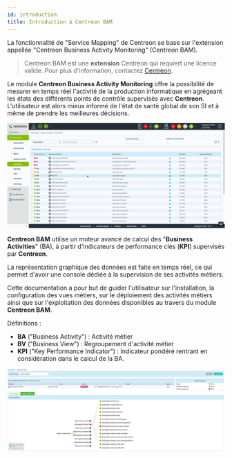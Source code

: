 ```yaml
---
id: introduction
title: Introduction à Centreon BAM
---
```


La fonctionnalité de "Service Mapping" de Centreon se base sur
l'extension appellée "Centreon Business Activity Monitoring" (Centreon
BAM).

> Centreon BAM est une **extension** Centreon qui requiert une licence
> valide. Pour plus d'information, contactez
> [Centreon](mailto:sales@centreon.com).

Le module **Centreon Business Activity Monitoring** offre la possibilité
de mesurer en temps réel l'activité de la production informatique en
agrégeant les états des différents points de contrôle supervisés avec
**Centreon**. L'utilisateur est alors mieux informé de l'état de santé
global de son SI et à même de prendre les meilleures décisions.

![image](../assets/service-mapping/first_page.gif)

**Centreon BAM** utilise un moteur avancé de calcul des "**Business
Activities**" (BA), à partir d'indicateurs de performance clés (**KPI**)
supervisés par **Centreon**.

La représentation graphique des données est faite en temps réel, ce qui
permet d'avoir une console dédiée à la supervision de ses activités
métiers.

Cette documentation a pour but de guider l'utilisateur sur
l'installation, la configuration des vues métiers, sur le déploiement
des activités métiers ainsi que sur l'exploitation des données
disponibles au travers du module **Centreon BAM**.

Définitions :

-   **BA** ("Business Activity") : Activité métier
-   **BV** ("Business View") : Regroupement d'activité métier
-   **KPI** ("Key Performance Indicator") : Indicateur pondéré rentrant
    en considération dans le calcul de la BA.

![image](../assets/service-mapping/about/ba_detailed.png)
